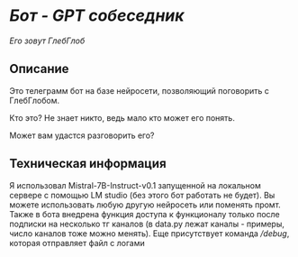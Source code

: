 # *Бот - GPT собеседник*

*Его зовут ГлебГлоб*

## Описание

Это телеграмм бот на базе нейросети, позволяющий поговорить с ГлебГлобом.

Кто это? Не знает никто, ведь мало кто может его понять.

Может вам удастся
разговорить его?

## Техническая информация

Я использовал Mistral-7B-Instruct-v0.1 запущенной на локальном сервере с помощью LM studio (без этого бот работать не
будет). Вы можете использовать
любую другую нейросеть или поменять промт. Также в бота внедрена функция доступа к функционалу только после подписки на
несколько тг каналов (в data.py лежат каналы - примеры, число каналов тоже можно менять). Еще присутствует команда
*/debug*, которая отправляет файл с логами

